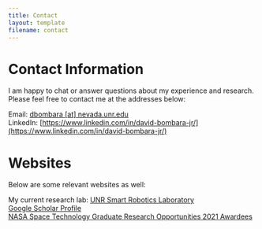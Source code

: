 ```yaml
---
title: Contact
layout: template
filename: contact
--- 
```


# Contact Information
I am happy to chat or answer questions about my experience and research. Please feel free to contact me at the addresses below:  

Email: [dbombara \[at\] nevada.unr.edu](mailto:dbombara@nevada.unr.edu)  
LinkedIn: [https://www.linkedin.com/in/david-bombara-jr/](https://www.linkedin.com/in/david-bombara-jr/)  

# Websites
Below are some relevant websites as well:  

My current research lab: [UNR Smart Robotics Laboratory](https://packpages.unr.edu/jun/)  
[Google Scholar Profile](https://scholar.google.com/citations?user=KeQk5noAAAAJ&hl=en)  
[NASA Space Technology Graduate Research Opportunities 2021 Awardees](https://www.nasa.gov/directorates/spacetech/strg/nstrgo_2021/)  
